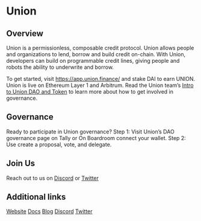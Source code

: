 # Union

## Overview
Union is a permissionless, composable credit protocol. Union allows people and organizations to lend, borrow and build credit on-chain. With Union, developers can build on programmable credit lines, giving people and robots the ability to underwrite and borrow.

To get started, visit https://app.union.finance/ and stake DAI to earn UNION. Union is live on Ethereum Layer 1 and Arbitrum. Read the Union team’s [Intro to Union DAO and Token](https://medium.com/union-finance/intro-to-union-token-and-dao-d6040e0e7a8b) to learn more about how to get involved in governance.

## Governance
Ready to participate in Union governance?
Step 1: Visit Union’s DAO governance page on Tally or On Boardroom connect your wallet.
Step 2: Use create a proposal, vote, and delegate.

## Join Us
Reach out to us on [Discord](https://discord.gg/cZagzJ3p8G) or [Twitter](https://twitter.com/unionprotocol)

## Additional links
[Website](https://union.finance/)
[Docs](https://unionfinance.gitbook.io/docs/)
[Blog](https://medium.com/union-finance)
[Discord](https://discord.gg/cZagzJ3p8G)
[Twitter](https://twitter.com/unionprotocol)
